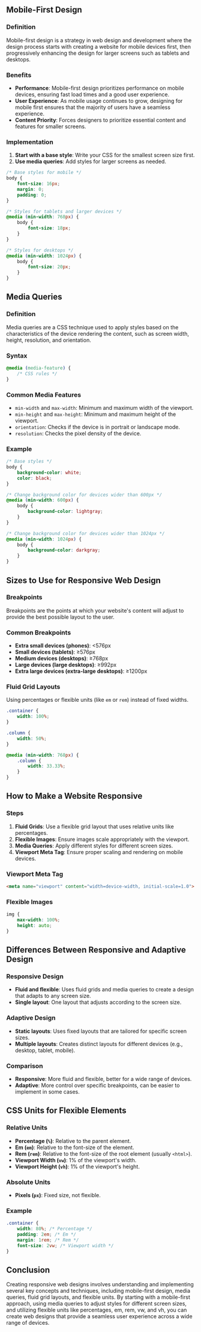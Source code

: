 ## Mobile-First Design

### Definition
Mobile-first design is a strategy in web design and development where the design process starts with creating a website for mobile devices first, then progressively enhancing the design for larger screens such as tablets and desktops. 

### Benefits
- **Performance**: Mobile-first design prioritizes performance on mobile devices, ensuring fast load times and a good user experience.
- **User Experience**: As mobile usage continues to grow, designing for mobile first ensures that the majority of users have a seamless experience.
- **Content Priority**: Forces designers to prioritize essential content and features for smaller screens.

### Implementation
1. **Start with a base style**: Write your CSS for the smallest screen size first.
2. **Use media queries**: Add styles for larger screens as needed.

```css
/* Base styles for mobile */
body {
    font-size: 16px;
    margin: 0;
    padding: 0;
}

/* Styles for tablets and larger devices */
@media (min-width: 768px) {
    body {
        font-size: 18px;
    }
}

/* Styles for desktops */
@media (min-width: 1024px) {
    body {
        font-size: 20px;
    }
}
```

## Media Queries

### Definition
Media queries are a CSS technique used to apply styles based on the characteristics of the device rendering the content, such as screen width, height, resolution, and orientation.

### Syntax
```css
@media (media-feature) {
    /* CSS rules */
}
```

### Common Media Features
- `min-width` and `max-width`: Minimum and maximum width of the viewport.
- `min-height` and `max-height`: Minimum and maximum height of the viewport.
- `orientation`: Checks if the device is in portrait or landscape mode.
- `resolution`: Checks the pixel density of the device.

### Example
```css
/* Base styles */
body {
    background-color: white;
    color: black;
}

/* Change background color for devices wider than 600px */
@media (min-width: 600px) {
    body {
        background-color: lightgray;
    }
}

/* Change background color for devices wider than 1024px */
@media (min-width: 1024px) {
    body {
        background-color: darkgray;
    }
}
```

## Sizes to Use for Responsive Web Design

### Breakpoints
Breakpoints are the points at which your website's content will adjust to provide the best possible layout to the user.

### Common Breakpoints
- **Extra small devices (phones)**: <576px
- **Small devices (tablets)**: ≥576px
- **Medium devices (desktops)**: ≥768px
- **Large devices (large desktops)**: ≥992px
- **Extra large devices (extra-large desktops)**: ≥1200px

### Fluid Grid Layouts
Using percentages or flexible units (like `em` or `rem`) instead of fixed widths.

```css
.container {
    width: 100%;
}

.column {
    width: 50%;
}

@media (min-width: 768px) {
    .column {
        width: 33.33%;
    }
}
```

## How to Make a Website Responsive

### Steps

1. **Fluid Grids**: Use a flexible grid layout that uses relative units like percentages.
2. **Flexible Images**: Ensure images scale appropriately with the viewport.
3. **Media Queries**: Apply different styles for different screen sizes.
4. **Viewport Meta Tag**: Ensure proper scaling and rendering on mobile devices.

### Viewport Meta Tag
```html
<meta name="viewport" content="width=device-width, initial-scale=1.0">
```

### Flexible Images
```css
img {
    max-width: 100%;
    height: auto;
}
```

## Differences Between Responsive and Adaptive Design

### Responsive Design
- **Fluid and flexible**: Uses fluid grids and media queries to create a design that adapts to any screen size.
- **Single layout**: One layout that adjusts according to the screen size.

### Adaptive Design
- **Static layouts**: Uses fixed layouts that are tailored for specific screen sizes.
- **Multiple layouts**: Creates distinct layouts for different devices (e.g., desktop, tablet, mobile).

### Comparison
- **Responsive**: More fluid and flexible, better for a wide range of devices.
- **Adaptive**: More control over specific breakpoints, can be easier to implement in some cases.

## CSS Units for Flexible Elements

### Relative Units
- **Percentage (`%`)**: Relative to the parent element.
- **Em (`em`)**: Relative to the font-size of the element.
- **Rem (`rem`)**: Relative to the font-size of the root element (usually `<html>`).
- **Viewport Width (`vw`)**: 1% of the viewport's width.
- **Viewport Height (`vh`)**: 1% of the viewport's height.

### Absolute Units
- **Pixels (`px`)**: Fixed size, not flexible.

### Example
```css
.container {
    width: 80%; /* Percentage */
    padding: 2em; /* Em */
    margin: 1rem; /* Rem */
    font-size: 2vw; /* Viewport width */
}
```

## Conclusion

Creating responsive web designs involves understanding and implementing several key concepts and techniques, including mobile-first design, media queries, fluid grid layouts, and flexible units. By starting with a mobile-first approach, using media queries to adjust styles for different screen sizes, and utilizing flexible units like percentages, em, rem, vw, and vh, you can create web designs that provide a seamless user experience across a wide range of devices.